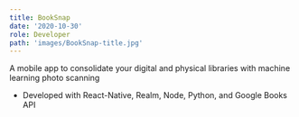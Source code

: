 ```yaml
---
title: BookSnap
date: '2020-10-30'
role: Developer
path: 'images/BookSnap-title.jpg'
---
```


A mobile app to consolidate your digital and physical libraries with machine learning photo scanning
- Developed with React-Native, Realm, Node, Python, and Google Books API